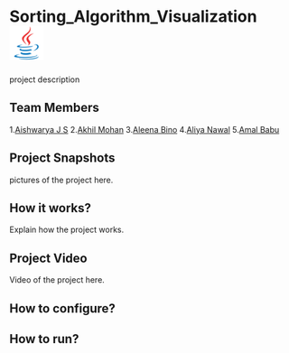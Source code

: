 # Sorting_Algorithm_Visualization  <img src="https://raw.githubusercontent.com/devicons/devicon/master/icons/java/java-original.svg" alt="java logo" width="60" height="60"/>
project description

## Team Members
1.[Aishwarya J S](https://github.com/Aish-h)
2.[Akhil Mohan](https://github.com/Akhil-Mohan-github)
3.[Aleena Bino](https://github.com/aleena24bino)
4.[Aliya Nawal](https://github.com/Aliyanawal)
5.[Amal Babu](https://github.com/amalb03)

## Project Snapshots
pictures of the project here.

## How it works?
Explain how the project works.

## Project Video
Video of the project here.

## How to configure?


## How to run?
